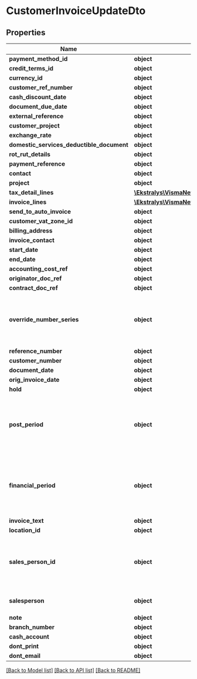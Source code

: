 # CustomerInvoiceUpdateDto

## Properties
Name | Type | Description | Notes
------------ | ------------- | ------------- | -------------
**payment_method_id** | **object** |  | [optional] 
**credit_terms_id** | **object** |  | [optional] 
**currency_id** | **object** |  | [optional] 
**customer_ref_number** | **object** |  | [optional] 
**cash_discount_date** | **object** |  | [optional] 
**document_due_date** | **object** |  | [optional] 
**external_reference** | **object** |  | [optional] 
**customer_project** | **object** |  | [optional] 
**exchange_rate** | **object** |  | [optional] 
**domestic_services_deductible_document** | **object** |  | [optional] 
**rot_rut_details** | **object** |  | [optional] 
**payment_reference** | **object** |  | [optional] 
**contact** | **object** |  | [optional] 
**project** | **object** |  | [optional] 
**tax_detail_lines** | [**\Ekstralys\VismaNetApi\Model\TaxDetailUpdateDto[]**](TaxDetailUpdateDto.md) |  | [optional] 
**invoice_lines** | [**\Ekstralys\VismaNetApi\Model\CustomerInvoiceLinesUpdateDto[]**](CustomerInvoiceLinesUpdateDto.md) |  | [optional] 
**send_to_auto_invoice** | **object** |  | [optional] 
**customer_vat_zone_id** | **object** |  | [optional] 
**billing_address** | **object** |  | [optional] 
**invoice_contact** | **object** |  | [optional] 
**start_date** | **object** |  | [optional] 
**end_date** | **object** |  | [optional] 
**accounting_cost_ref** | **object** |  | [optional] 
**originator_doc_ref** | **object** |  | [optional] 
**contract_doc_ref** | **object** |  | [optional] 
**override_number_series** | **object** | Set this value to true if you need to create a new invoice and use supplied referenceNumber (Invoicenumber) | [optional] 
**reference_number** | **object** |  | [optional] 
**customer_number** | **object** |  | [optional] 
**document_date** | **object** |  | [optional] 
**orig_invoice_date** | **object** |  | [optional] 
**hold** | **object** |  | [optional] 
**post_period** | **object** | The financial period to which the transactions recorded in the document should be posted. Use the format MMYYYY. | [optional] 
**financial_period** | **object** | The financial period to which the transactions recorded in the document should be posted. Use the format YYYYMM. | [optional] 
**invoice_text** | **object** |  | [optional] 
**location_id** | **object** |  | [optional] 
**sales_person_id** | **object** | The field is deprecated for customer document endpoints, please use Salesperson instead | [optional] 
**salesperson** | **object** | The identifier of the salesperson involved. | [optional] 
**note** | **object** |  | [optional] 
**branch_number** | **object** |  | [optional] 
**cash_account** | **object** |  | [optional] 
**dont_print** | **object** |  | [optional] 
**dont_email** | **object** |  | [optional] 

[[Back to Model list]](../README.md#documentation-for-models) [[Back to API list]](../README.md#documentation-for-api-endpoints) [[Back to README]](../README.md)


